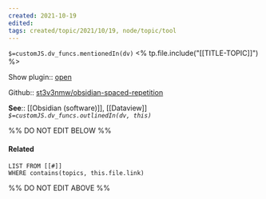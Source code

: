 ```yaml
---
created: 2021-10-19
edited: 
tags: created/topic/2021/10/19, node/topic/tool
---
```

`$=customJS.dv_funcs.mentionedIn(dv)`
<% tp.file.include("[[TITLE-TOPIC]]") %>


Show plugin:: [open](obsidian://show-plugin?id=obsidian-spaced-repetition)

Github:: [st3v3nmw/obsidian-spaced-repetition](https://github.com/st3v3nmw/obsidian-spaced-repetition)

**See**:: [[Obsidian (software)]], [[Dataview]]
*`$=customJS.dv_funcs.outlinedIn(dv, this)`*

%% DO NOT EDIT BELOW %%
#### Related 
```dataview
LIST FROM [[#]]
WHERE contains(topics, this.file.link)
```
%% DO NOT EDIT ABOVE %%
